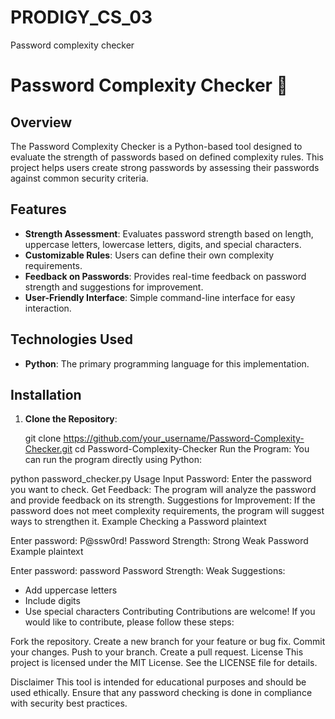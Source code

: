 # PRODIGY_CS_03
Password complexity checker

# Password Complexity Checker 🔑

## Overview
The Password Complexity Checker is a Python-based tool designed to evaluate the strength of passwords based on defined complexity rules. This project helps users create strong passwords by assessing their passwords against common security criteria.

## Features
- **Strength Assessment**: Evaluates password strength based on length, uppercase letters, lowercase letters, digits, and special characters.
- **Customizable Rules**: Users can define their own complexity requirements.
- **Feedback on Passwords**: Provides real-time feedback on password strength and suggestions for improvement.
- **User-Friendly Interface**: Simple command-line interface for easy interaction.

## Technologies Used
- **Python**: The primary programming language for this implementation.

## Installation
1. **Clone the Repository**:
   
   git clone https://github.com/your_username/Password-Complexity-Checker.git
   cd Password-Complexity-Checker
Run the Program: You can run the program directly using Python:

python password_checker.py
Usage
Input Password: Enter the password you want to check.
Get Feedback: The program will analyze the password and provide feedback on its strength.
Suggestions for Improvement: If the password does not meet complexity requirements, the program will suggest ways to strengthen it.
Example
Checking a Password
plaintext

Enter password: P@ssw0rd!
Password Strength: Strong
Weak Password Example
plaintext

Enter password: password
Password Strength: Weak
Suggestions: 
- Add uppercase letters
- Include digits
- Use special characters
Contributing
Contributions are welcome! If you would like to contribute, please follow these steps:

Fork the repository.
Create a new branch for your feature or bug fix.
Commit your changes.
Push to your branch.
Create a pull request.
License
This project is licensed under the MIT License. See the LICENSE file for details.

Disclaimer
This tool is intended for educational purposes and should be used ethically. Ensure that any password checking is done in compliance with security best practices.



